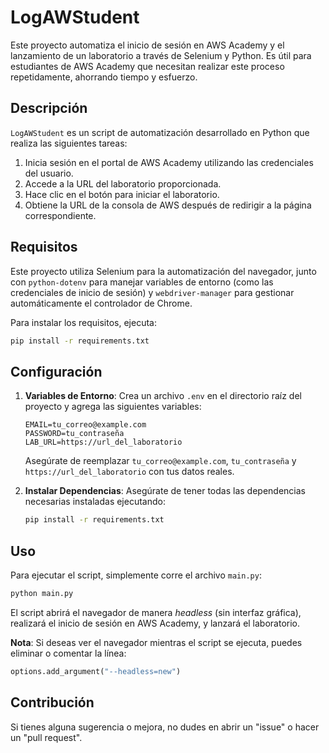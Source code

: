 # LogAWStudent

Este proyecto automatiza el inicio de sesión en AWS Academy y el lanzamiento de un laboratorio a través de Selenium y Python. Es útil para estudiantes de AWS Academy que necesitan realizar este proceso repetidamente, ahorrando tiempo y esfuerzo.

## Descripción

`LogAWStudent` es un script de automatización desarrollado en Python que realiza las siguientes tareas:

1. Inicia sesión en el portal de AWS Academy utilizando las credenciales del usuario.
2. Accede a la URL del laboratorio proporcionada.
3. Hace clic en el botón para iniciar el laboratorio.
4. Obtiene la URL de la consola de AWS después de redirigir a la página correspondiente.

## Requisitos

Este proyecto utiliza Selenium para la automatización del navegador, junto con `python-dotenv` para manejar variables de entorno (como las credenciales de inicio de sesión) y `webdriver-manager` para gestionar automáticamente el controlador de Chrome.

Para instalar los requisitos, ejecuta:

```bash
pip install -r requirements.txt
```

## Configuración

1. **Variables de Entorno**:
   Crea un archivo `.env` en el directorio raíz del proyecto y agrega las siguientes variables:

   ```
   EMAIL=tu_correo@example.com
   PASSWORD=tu_contraseña
   LAB_URL=https://url_del_laboratorio
   ```

   Asegúrate de reemplazar `tu_correo@example.com`, `tu_contraseña` y `https://url_del_laboratorio` con tus datos reales.

2. **Instalar Dependencias**:
   Asegúrate de tener todas las dependencias necesarias instaladas ejecutando:

   ```bash
   pip install -r requirements.txt
   ```

## Uso

Para ejecutar el script, simplemente corre el archivo `main.py`:

```bash
python main.py
```

El script abrirá el navegador de manera *headless* (sin interfaz gráfica), realizará el inicio de sesión en AWS Academy, y lanzará el laboratorio.

**Nota**: Si deseas ver el navegador mientras el script se ejecuta, puedes eliminar o comentar la línea:

```python
options.add_argument("--headless=new")
```

## Contribución

Si tienes alguna sugerencia o mejora, no dudes en abrir un "issue" o hacer un "pull request".


